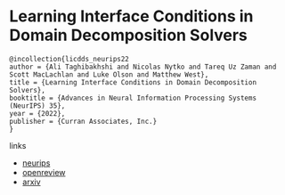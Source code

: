 # Learning Interface Conditions in Domain Decomposition Solvers

```
@incollection{licdds_neurips22
author = {Ali Taghibakhshi and Nicolas Nytko and Tareq Uz Zaman and Scott MacLachlan and Luke Olson and Matthew West},
title = {Learning Interface Conditions in Domain Decomposition Solvers},
booktitle = {Advances in Neural Information Processing Systems (NeurIPS) 35},
year = {2022},
publisher = {Curran Associates, Inc.}
}
```

links
- [neurips](https://nips.cc/Conferences/2022/Schedule?showEvent=53135)
- [openreview](https://openreview.net/forum?id=FvdOlVWL-w)
- [arxiv](https://arxiv.org/abs/2205.09833)
